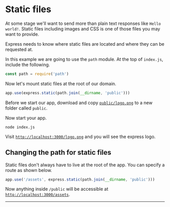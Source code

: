 # Static files

At some stage we'll want to send more than plain text responses like `Hello world!`. Static files including images and CSS is one of those files you may want to provide.

Express needs to know where static files are located and where they can be requested at.

In this example we are going to use the `path` module. At the top of `index.js`, include the following.

```javascript
const path = require('path')
```

Now let's mount static files at the root of our domain.

```javascript
app.use(express.static(path.join(__dirname, 'public')))
```

Before we start our app, download and copy [`public/logo.png`](public/logo.png) to a new folder called `public`.

Now start your app.

```
node index.js
```

Visit [`http://localhost:3000/logo.png`](http://localhost:3000/logo.png) and you will see the express logo.

## Changing the path for static files

Static files don't always have to live at the root of the app. You can specify a route as shown below.

```javascript
app.use('/assets', express.static(path.join(__dirname, 'public')))
```

Now anything inside `/public` will be accessible at [`http://localhost:3000/assets`](http://localhost:3000/assets/).

---

<!-- [Next: Middleware](../05-middleware) -->

